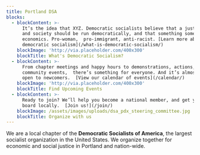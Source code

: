 ```yaml
---
title: Portland DSA
blocks:
  - blockContent: >-
      It’s the idea that XYZ. Democratic socialists believe that a just economy
      and society should be run democratically, and that something something
      economics. Pro-woman,  pro-immigrant, anti-racist. [Learn more about
      democratic socialism](/what-is-democratic-socialism/)
    blockImage: 'http://via.placeholder.com/400x300'
    blockTitle: What's Democratic Socialism?
  - blockContent: >-
      From chapter meetings and happy hours to demonstrations, actions, and
      community events,  there’s something for everyone. And it’s almost all
      open to newcomers.  [View our calendar of events](/calendar/)
    blockImage: 'http://via.placeholder.com/400x300'
    blockTitle: Find Upcoming Events
  - blockContent: >-
      Ready to join? We’ll help you become a national member, and get you on
      board locally.  [Join us!](/join/)
    blockImage: /assets/images/uploads/dsa_pdx_steering_committee.jpg
    blockTitle: Organize with us
---
```

We are a local chapter of the **Democratic Socialists of America**, the largest socialist organization in the United States. We organize together for economic and social justice in Portland and nation-wide.
